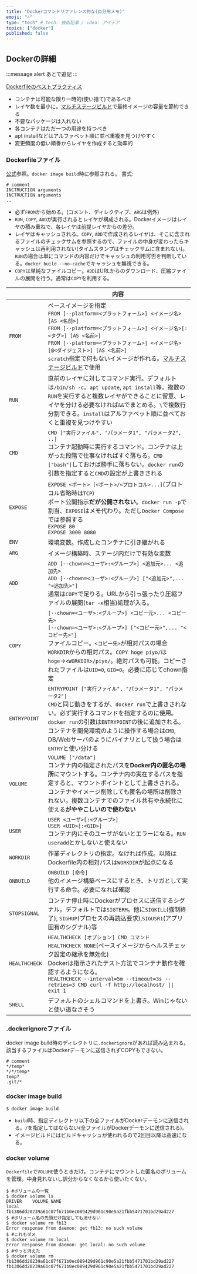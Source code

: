 ```yaml
---
title: "Dockerコマンドリファレンス的な(自分用メモ)"
emoji: "✍️"
type: "tech" # tech: 技術記事 / idea: アイデア
topics: ["docker"]
published: false
---
```


## Dockerの詳細

:::message alert
あとで追記
:::

[Dockerfileのベストプラクティス](https://docs.docker.jp/develop/develop-images/dockerfile_best-practices.html)

- コンテナは可能な限り一時的(使い捨て)であるべき
- レイヤ数を最小に。[マルチステージビルド](https://docs.docker.jp/develop/develop-images/dockerfile_best-practices.html#id9)で最終イメージの容量を節約できる
- 不要なパッケージは入れない
- 各コンテナはただ一つの用途を持つべき
- apt installなどはアルファベット順に並べ重複を見つけやすく
- 変更頻度の低い順番からレイヤを作成すると効率的

### Dockerfileファイル

[公式](https://docs.docker.jp/engine/reference/builder.html)参照。`docker image build`時に参照される。
書式:
```dockerfile:Dockerfile
# comment
INCTRUCTION arguments
INCTRUCTION arguments
..
```

- 必ず`FROM`から始める。(コメント、ディレクティブ、`ARG`は例外)
- `RUN`, `COPY`, `ADD`が実行されるとレイヤが構成される。Dockerイメージはレイヤの積み重ねで、各レイヤは前提レイヤからの差分。
- レイヤはキャッシュされる。`COPY`, `ADD`で作成されるレイヤは、そこに含まれるファイルのチェックサムを参照するので、ファイルの中身が変わったらキャッシュは再利用されない(タイムスタンプはチェックサムに含まれない)。`RUN`の場合は単にコマンドの内容だけでキャッシュの利用可否を判断している。`docker build --no-cache`でキャッシュを無視できる。
- `COPY`は単純なファイルコピー。`ADD`はURLからのダウンロード、圧縮ファイルの展開を行う。通常は`COPY`を利用する。


||内容|
|--|--|
|`FROM`|ベースイメージを指定<br>`FROM [--platform=<プラットフォーム>] <イメージ名> [AS <名前>]`<br>`FROM [--platform=<プラットフォーム>] <イメージ名>[:<タグ>] [AS <名前>]`<br>`FROM [--platform=<プラットフォーム>] <イメージ名>[@<ダイジェスト>] [AS <名前>]`<br>`scratch`指定で何もないイメージが作れる。[マルチステージビルド](https://docs.docker.jp/develop/develop-images/dockerfile_best-practices.html#id9)で使用|
|`RUN`|直前のレイヤに対してコマンド実行。デフォルトは`/bin/sh -c`。`apt update`, `apt install`等。複数の`RUN`を実行すると複数レイヤができることに留意、レイヤを分ける必要なければ`&&`でまとめる。`\`で複数行分割できる。`install`はアルファベット順に並べておくと重複を見つけやすい|
|`CMD`|`CMD ["実行ファイル", "パラメータ1", "パラメータ2", ..]`<br>コンテナ起動時に実行するコマンド。コンテナは上がった段階で仕事なければすぐ落ちる。`CMD ["bash"]`しておけば勝手に落ちない。`docker run`の引数を指定すると`CMD`の設定が上書きされる|
|`EXPOSE`|`EXPOSE <ポート> [<ポート>/<プロトコル>...]`(プロトコル省略時は`TCP`)<br>ポート公開指示**だが公開されない**。`docker run -p`で割当、`EXPOSE`はメモ代わり。ただし`Docker Compose`では参照する<br>`EXPOSE 80`<br>`EXPOSE 3000 8080`|
|`ENV`|環境変数。作成したコンテナに引き継がれる|
|`ARG`|イメージ構築時、ステージ内だけで有効な変数|
|`ADD`|`ADD [--chown=<ユーザ>:<グループ>] <追加元>... <追加先>`<br>`ADD [--chown=<ユーザ>:<グループ>] ["<追加元>",... "<追加先>"]`<br>通常は`COPY`で足りる。URLから引っ張ったり圧縮ファイルの展開(`tar -x`相当)処理が入る。|
|`COPY`|`[--chown=<ユーザ>:<グループ>] <コピー元>... <コピー先>`<br>`[--chown=<ユーザ>:<グループ>] ["<コピー元>",... "<コピー先>"]`<br>ファイルコピー。`<コピー先>`が相対パスの場合`WORKDIR`からの相対パス。`COPY hoge piyo/`は`hoge`→`<WORKDIR>/piyo/`。絶対パスも可能。コピーされたファイルは`UID=0`, `GID=0`。必要に応じてchown指定|
|`ENTRYPOINT`|`ENTRYPOINT ["実行ファイル", "パラメータ1", "パラメータ2"]`<br>`CMD`と同じ動きをするが、`docker run`で上書きされない。必ず実行するコマンドを指定するのに使用。`docker run`の引数は`ENTRYPOINT`の後に追加される。<br>コンテナを開発環境のように操作する場合は`CMD`, DB/Webサーバのようにバイナリとして扱う場合は`ENTRY`と使い分ける|
|`VOLUME`|`VOLUME ["/data"]`<br>コンテナ内の指定されたパスを**Docker内の匿名の場所**にマウントする。コンテナ内の実在するパスを指定すると、マウントポイントとして上書きされる。コンテナやイメージ削除しても匿名の場所は削除されない。複数コンテナでのファイル共有や永続化に使える**がややこしいので使わない**|
|`USER`|`USER <ユーザ>[:<グループ>]`<br>`USER <UID>[:<GID>]`<br>コンテナ内にそのユーザがないとエラーになる。`RUN useradd`とかしないと使えない|
|`WORKDIR`|作業ディレクトリの指定。なければ作成。以降はDockerfile内の相対パスは`WORKDIR`が起点になる|
|`ONBUILD`|`ONBUILD [命令]`<br>他のイメージ構築ベースにするとき、トリガとして実行する命令。必要になれば確認|
|`STOPSIGNAL`|コンテナ停止時にDockerがプロセスに送信するシグナル。デフォルトでは`SIGTERM`。他に`SIGKILL`(強制終了), `SIGHUP`(プロセスの再読込要求),`SIGUSR1`(アプリ固有のシグナル)等|
|`HEALTHCHECK`|`HEALTHCHECK [オプション] CMD コマンド`<br>`HEALTHCHECK NONE`(ベースイメージからヘルスチェック設定の継承を無効化)<br>Dockerは指示されたテスト方法でコンテナ動作を確認するようになる。<br>`HEALTHCHECK --interval=5m --timeout=3s --retries=3 CMD curl -f http://localhost/ \|\| exit 1`|
|`SHELL`|デフォルトのシェルコマンドを上書き。Winじゃないと使い道なさそう|


### .dockerignoreファイル
docker image build時のディレクトリに`.dockerignore`があれば読み込まれる。
該当するファイルはDockerデーモンに送信されずCOPYもできない。
```:.dockerignore
# comment
*/temp*
*/*/temp*
temp?
.git/*
```

### docker image build

```shell-session
$ docker image build
```

- `build`時、指定ディレクトリ以下の全ファイルがDockerデーモンに送信される。`/`を指定してはならない(全ファイルがDockerデーモンに送信される)。
- イメージビルドにはビルドキャッシュが使われるので2回目以降は高速になる。

### docker volume

`Dockerfile`で`VOLUME`使うときだけ。コンテナにマウントした匿名のボリュームを管理。中身見れないし訳分からなくなるから使いたくない。
```shell-session:WSL
$ #ボリュームの一覧
$ docker volume ls
DRIVER    VOLUME NAME
local     fb1306dd20239a61c07f671b0ec089429d961c90e5a21fbb5471701bd29ad227
$ #ボリューム名の先頭だけ指定しても消せない
$ docker volume rm fb13
Error response from daemon: get fb13: no such volume
$ #これもダメ
$ docker volume rm local
Error response from daemon: get local: no such volume
$ #やっと消えた
$ docker volume rm fb1306dd20239a61c07f671b0ec089429d961c90e5a21fbb5471701bd29ad227
fb1306dd20239a61c07f671b0ec089429d961c90e5a21fbb5471701bd29ad227
```
